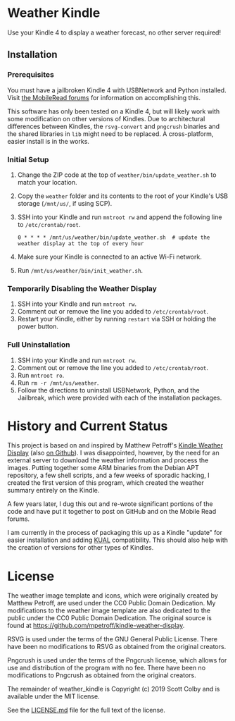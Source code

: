 # Weather Kindle

Use your Kindle 4 to display a weather forecast, no other server required!

## Installation

### Prerequisites
You must have a jailbroken Kindle 4 with USBNetwork and Python installed.
Visit [the MobileRead forums](http://www.mobileread.com/forums/showthread.php?t=88004) for information on accomplishing this.

This software has only been tested on a Kindle 4, but will likely work with some modification on other versions of Kindles. Due to architectural differences between Kindles, the `rsvg-convert` and `pngcrush` binaries and the shared libraries in `lib` might need to be replaced. A cross-platform, easier install is in the works.

### Initial Setup

1. Change the ZIP code at the top of `weather/bin/update_weather.sh` to match your location.
2. Copy the `weather` folder and its contents to the root of your Kindle's USB storage (`/mnt/us/`, if using SCP).
3. SSH into your Kindle and run `mntroot rw` and append the following line to `/etc/crontab/root`.

    ```
    0 * * * * /mnt/us/weather/bin/update_weather.sh  # update the weather display at the top of every hour
    ```
4. Make sure your Kindle is connected to an active Wi-Fi network.
5. Run `/mnt/us/weather/bin/init_weather.sh`.

### Temporarily Disabling the Weather Display

1. SSH into your Kindle and run `mntroot rw`.
2. Comment out or remove the line you added to `/etc/crontab/root`.
3. Restart your Kindle, either by running `restart` via SSH or holding the power button.


### Full Uninstallation

1. SSH into your Kindle and run `mntroot rw`.
2. Comment out or remove the line you added to `/etc/crontab/root`.
3. Run `mntroot ro`.
4. Run `rm -r /mnt/us/weather`.
5. Follow the directions to uninstall USBNetwork, Python, and the Jailbreak, which were provided with each of the installation packages.

# History and Current Status

This project is based on and inspired by Matthew Petroff's [Kindle Weather Display](https://mpetroff.net/2012/09/kindle-weather-display/) (also [on Github](https://github.com/mpetroff/kindle-weather-display)).
I was disappointed, however, by the need for an external server to download the weather information and process the images.
Putting together some ARM binaries from the Debian APT repository, a few shell scripts, and a few weeks of sporadic hacking, I created the first version of this program, which created the weather summary entirely on the Kindle.

A few years later, I dug this out and re-wrote significant portions of the code and have put it together to post on GitHub and on the Mobile Read forums.

I am currently in the process of packaging this up as a Kindle "update" for easier installation and adding [KUAL](http://www.mobileread.com/forums/showthread.php?t=203326) compatibility. This should also help with the creation of versions for other types of Kindles.

# License

The weather image template and icons, which were originally created by Matthew Petroff, are used under the CC0 Public Domain Dedication. My modifications to the weather image template are also dedicated to the public under the CC0 Public Domain Dedication. The original source is found at https://github.com/mpetroff/kindle-weather-display.

RSVG is used under the terms of the GNU General Public License. There have been no modifications to RSVG as obtained from the original creators.

Pngcrush is used under the terms of the Pngcrush license, which allows for use and distribution of the program with no fee. There have been no modifications to Pngcrush as obtained from the original creators.

The remainder of weather_kindle is Copyright (c) 2019 Scott Colby and is available under the MIT license.

See the [LICENSE.md](LICENSE.md) file for the full text of the license.

